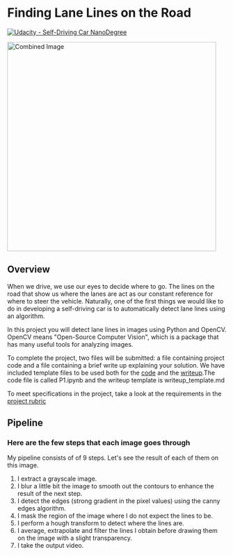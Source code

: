# **Finding Lane Lines on the Road** 
[![Udacity - Self-Driving Car NanoDegree](https://s3.amazonaws.com/udacity-sdc/github/shield-carnd.svg)](http://www.udacity.com/drive)

<img src="examples/laneLines_thirdPass.jpg" width="480" alt="Combined Image" />

Overview
---

When we drive, we use our eyes to decide where to go.  The lines on the road that show us where the lanes are act as our constant reference for where to steer the vehicle.  Naturally, one of the first things we would like to do in developing a self-driving car is to automatically detect lane lines using an algorithm.

In this project you will detect lane lines in images using Python and OpenCV.  OpenCV means "Open-Source Computer Vision", which is a package that has many useful tools for analyzing images.  

To complete the project, two files will be submitted: a file containing project code and a file containing a brief write up explaining your solution. We have included template files to be used both for the [code](https://github.com/udacity/CarND-LaneLines-P1/blob/master/P1.ipynb) and the [writeup](https://github.com/udacity/CarND-LaneLines-P1/blob/master/writeup_template.md).The code file is called P1.ipynb and the writeup template is writeup_template.md 

To meet specifications in the project, take a look at the requirements in the [project rubric](https://review.udacity.com/#!/rubrics/322/view)


Pipeline
---
### Here are the few steps that each image goes through

My pipeline consists of of 9 steps. Let's see the result of each of them on this image.

1. I extract a grayscale image.
2. I blur a little bit the image to smooth out the contours to enhance the result of the next step.
3. I detect the edges (strong gradient in the pixel values) using the canny edges algorithm.
4. I mask the region of the image where I do not expect the lines to be.
5. I perform a hough transform to detect where the lines are.
6. I average, extrapolate and filter the lines I obtain before drawing them on the image with a slight transparency.
7. I take the output video.




